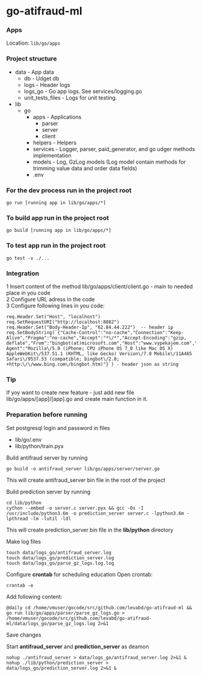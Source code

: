 # go-atifraud-ml

### Apps
Location: ```lib/go/apps```

### Project structure
* data - App data
    * db - Udget db 
    * logs - Header logs
    * logs_go - Go app logs. See services/logging.go
    * unit_tests_files - Logs for unit testing. 
* lib
    * go 
       * apps - Applications 
           * parser
           * server
           * client
       * helpers - Helpers
       * services - Logger, parser, paid_generator, and go udger methods implementation
       * models - Log, GzLog models (Log model contain methods for trimming value data and order data fields) 
       * .env

### For the dev process run in the project root
```
go run [running app in lib/go/apps/*]
```

### To build app run in the project root
```
go build [running app in lib/go/apps/*]
```

### To test app run in the project root
```
go test -v ./... 
```

### Integration   
1 Insert content of the method lib/go/apps/client/client.go - main to needed place in you code   
2 Configure URL adress in the code   
3 Configure following lines in you code:   
```
req.Header.Set("Host", "localhost")
req.SetRequestURI("http://localhost:8082")
req.Header.Set("Body-Header-Ip", "62.84.44.222")  -- header ip
req.SetBodyString(`{"Cache-Control":"no-cache","Connection":"Keep-Alive","Pragma":"no-cache","Accept":"*\/*","Accept-Encoding":"gzip, deflate","From":"bingbot(at)microsoft.com","Host":"www.vypekajem.com","User-Agent":"Mozilla\/5.0 (iPhone; CPU iPhone OS 7_0 like Mac OS X) AppleWebKit\/537.51.1 (KHTML, like Gecko) Version\/7.0 Mobile\/11A465 Safari\/9537.53 (compatible; bingbot\/2.0; +http:\/\/www.bing.com\/bingbot.htm)"}`) - header json as string
```
   
### Tip
If yoy want to create new feature - just add new file lib/go/apps/[app]/[app].go
and create main function in it. 

### Preparation before running  
Set postgresql login and password in files
* lib/go/.env
* lib/python/train.pyx

Build antifraud server by running
```
go build -o antifraud_server lib/go/apps/server/server.go 
```
This will create antifraud_server bin file in the root of the project

Build prediction server by running
```
cd lib/python
cython --embed -o server.c server.pyx && gcc -Os -I /usr/include/python3.6m -o prediction_server server.c -lpython3.6m -lpthread -lm -lutil -ldl
```
This will create prediction_server bin file in the <b>lib/python</b> directory 

Make log files
```
touch data/logs_go/antifraud_server.log
touch data/logs_go/prediction_server.log
touch data/logs_go/parse_gz_logs.log.log
```

Configure <b>crontab</b> for scheduling education
Open crontab: 
```
crontab -e
```
Add following content:
```
@daily cd /home/vmuser/gocode/src/github.com/levabd/go-atifraud-ml && go run lib/go/apps/parser/parse_gz_logs.go > /home/vmuser/gocode/src/github.com/levabd/go-atifraud-ml/data/logs_go/parse_gz_logs.log 2>&1
```
Save changes

Start <b>antifraud_server</b> and <b>prediction_server</b> as deamon
```
nohup ./antifraud_server > data/logs_go/antifraud_server.log 2>&1 &
nohup ./lib/python/prediction_server > data/logs_go/prediction_server.log 2>&1 &
```

